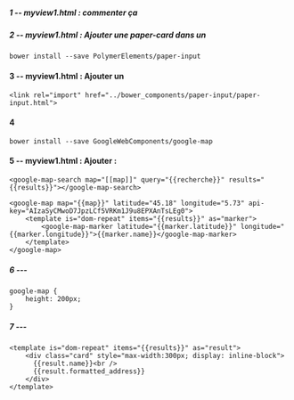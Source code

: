 ##### 1 -- myview1.html : commenter ça 

 <!--     
 	<div class="card">
      <div class="circle">1</div>
      <h1>View One</h1>
      <p>Ut labores minimum atomorum pro. Laudem tibique ut has.
      <p>Lorem ipsum dolor sit amet, per in nusquam nominavi periculis, sit elit oportere ea.Lorem ipsum dolor sit amet, per in nusquam nominavi periculis, sit elit oportere ea.Cu mei vide viris gloriatur, at populo eripuit sit.</p>
    </div> 
   -->

##### 2 -- myview1.html : Ajouter une paper-card dans un <div class="card">

	bower install --save PolymerElements/paper-input

#### 3 -- myview1.html : Ajouter un <link/>

	<link rel="import" href="../bower_components/paper-input/paper-input.html">

#### 4

	bower install --save GoogleWebComponents/google-map

#### 5  -- myview1.html : Ajouter :

 	<google-map-search map="[[map]]" query="{{recherche}}" results="{{results}}"></google-map-search>

    <google-map map="{{map}}" latitude="45.18" longitude="5.73" api-key="AIzaSyCMwoD7JpzLCf5VRKm1J9u8EPXAnTsLEg0">
      	<template is="dom-repeat" items="{{results}}" as="marker">
        	<google-map-marker latitude="{{marker.latitude}}" longitude="{{marker.longitude}}">{{marker.name}}</google-map-marker>
    	</template>
	</google-map> 


##### 6 --- 

	google-map {
		height: 200px;
	}

##### 7 --- 

	<template is="dom-repeat" items="{{results}}" as="result">
        <div class="card" style="max-width:300px; display: inline-block">
          {{result.name}}<br />
          {{result.formatted_address}}
        </div>
    </template>

